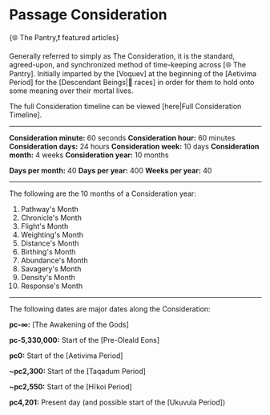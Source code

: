 # Passage Consideration

{🌐 The Pantry,❗ featured articles}

Generally referred to simply as The Consideration, it is the standard, agreed-upon, and synchronized method of time-keeping across [🌐 The Pantry]. Initially imparted by the [Voquev] at the beginning of the [Aetivima Period] for the [Descendant Beings|🧑 races] in order for them to hold onto some meaning over their mortal lives.

The full Consideration timeline can be viewed [here|Full Consideration Timeline].

---

**Consideration minute:** 60 seconds
**Consideration hour:** 60 minutes
**Consideration days:** 24 hours
**Consideration week:** 10 days
**Consideration month:** 4 weeks
**Consideration year:** 10 months

**Days per month:** 40
**Days per year:** 400
**Weeks per year:** 40

---

The following are the 10 months of a Consideration year:

1. Pathway's Month
2. Chronicle's Month
3. Flight's Month
4. Weighting's Month
5. Distance's Month
6. Birthing's Month
7. Abundance's Month
8. Savagery's Month
9. Density's Month
10. Response's Month

---

The following dates are major dates along the Consideration:

**pc-∞:** [The Awakening of the Gods]

**pc-5,330,000:** Start of the [Pre-Oleald Eons]

**pc0:** Start of the [Aetivima Period]

**~pc2,300:** Start of the [Taqadum Period]

**~pc2,550:** Start of the [Hīkoi Period]

**pc4,201:** Present day (and possible start of the [Ukuvula Period])
